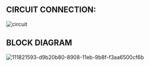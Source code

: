 ## CIRCUIT CONNECTION:
![circuit ](https://user-images.githubusercontent.com/98874243/157236147-eb791a41-7378-4721-8a33-50225530ca72.png)


## BLOCK DIAGRAM
![111821593-d9b20b80-8908-11eb-9b8f-f3aa6500cf6b](https://user-images.githubusercontent.com/98874243/155762552-50b9c01b-486b-419d-8d99-cc303b812dc7.png)

